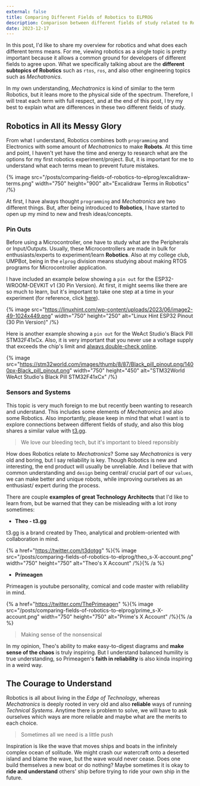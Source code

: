 ```yaml
---
external: false
title: Comparing Different Fields of Robotics to ELPROG
description: Comparison between different fields of study related to Robotics
date: 2023-12-17
---
```


In this post, I'd like to share my overview for robotics and what does each different terms means. For me, viewing robotics as a single topic is pretty important because it allows a common ground for developers of different fields to agree upon. What we specifically talking about are the **different subtopics of Robotics** such as `rtos`, `ros`, and also other engineering topics such as _Mechatronics_.

In my own understanding, _Mechatronics_ is kind of similar to the term Robotics, but it leans more to the physical side of the spectrum. Therefore, I will treat each term with full respect, and at the end of this post, I try my best to explain what are differences in these two different fields of study.

## Robotics in All its Messy Glory

From what I understand, Robotics combines both `programming` and Electronics with some amount of _Mechatronics_ to make **Robots**. At this time and point, I haven't yet have the time and energy to research what are the options for my first robotics experiment/project. But, it is important for me to understand what each terms mean to prevent future mistakes.

{% image src="/posts/comparing-fields-of-robotics-to-elprog/excalidraw-terms.png" width="750" height="900" alt="Excalidraw Terms in Robotics" /%}

At first, I have always thought `programming` and _Mechatronics_ are two different things. But, after being introduced to **Robotics**, I have started to open up my mind to new and fresh ideas/concepts. 

### Pin Outs

Before using a Microcontroller, one have to study what are the Peripherals or Input/Outputs. Usually, these Microcontrollers are made in bulk for enthusiasts/experts to experiment/learn **Robotics**. Also at my college club, UMPBot, being in the `elprog` division means studying about making RTOS programs for Microcontroller application.

I have included an example below showing a `pin out` for the ESP32-WROOM-DEVKIT v1 (30 Pin Version). At first, it might seems like there are so much to learn, but it's important to take one step at a time in your experiment (for reference, click [here](https://linuxhint.com/esp32-pinout-reference/)).

{% image src="https://linuxhint.com/wp-content/uploads/2023/06/image2-49-1024x449.png" width="750" height="250" alt="Linux Hint ESP32 Pinout (30 Pin Version)" /%}

Here is another example showing a `pin out` for the WeAct Studio's Black Pill STM32F41xCx. Also, it is very important that you never use a voltage supply that exceeds the chip's limit and [always double-check online](https://stm32world.com/wiki/Black_Pill). 

{% image src="https://stm32world.com/images/thumb/8/87/Black_pill_pinout.png/1400px-Black_pill_pinout.png" width="750" height="450" alt="STM32World WeAct Studio's Black Pill STM32F41xCx" /%}

### Sensors and Systems

This topic is very much foreign to me but recently been wanting to research and understand. This includes some elements of _Mechatronics_ and also some Robotics. Also importantly, please keep in mind that what I want is to explore connections between different fields of study, and also this blog shares a similar value with [t3.gg](https://create.t3.gg/en/introduction).

> We love our bleeding tech, but it's important to bleed reponsibly

How does Robotics relate to _Mechatronics_? Some say _Mechatronics_ is very old and boring, but I say reliability is key. Though Robotics is new and interesting, the end product will usually be unreliable. And I believe that with common understanding and `design` being central/ crucial part of our `values`, we can make better and unique robots, while improving ourselves as an enthusiast/ expert during the process.

There are couple **examples of great Technology Architects** that I'd like to learn from, but be warned that they can be misleading with a lot irony sometimes:

- **Theo - t3.gg**

t3.gg is a brand created by Theo, analytical and problem-oriented with collaboration in mind.

{% a href="https://twitter.com/t3dotgg" %}{% image src="/posts/comparing-fields-of-robotics-to-elprog/theo_s-X-account.png" width="750" height="750" alt="Theo's X Account" /%}{% /a %}

- **Primeagen**

Primeagen is youtube personality, comical and code master with reliability in mind.

{% a href="https://twitter.com/ThePrimeagen" %}{% image src="/posts/comparing-fields-of-robotics-to-elprog/prime_s-X-account.png" width="750" height="750" alt="Prime's X Account" /%}{% /a %}

> Making sense of the nonsensical

In my opinion, Theo's ability to make easy-to-digest diagrams and **make sense of the chaos** is truly inspiring. But I understand balanced humility is true understanding, so Primeagen's **faith in reliability** is also kinda inspiring in a weird way.

## The Courage to Understand

Robotics is all about living in the _Edge of Technology_, whereas _Mechatronics_ is deeply rooted in very old and also **reliable** ways of running _Technical Systems_. Anytime there is problem to solve, we will have to ask ourselves which ways are more reliable and maybe what are the merits to each choice.

> Sometimes all we need is a little push

Inspiration is like the wave that moves ships and boats in the infinitely complex ocean of solitude. We might crash our watercraft onto a deserted island and blame the wave, but the wave would never cease. Does one build themselves a new boat or do nothing? Maybe sometimes it is okay to **ride and understand** others' ship before trying to ride your own ship in the future.
